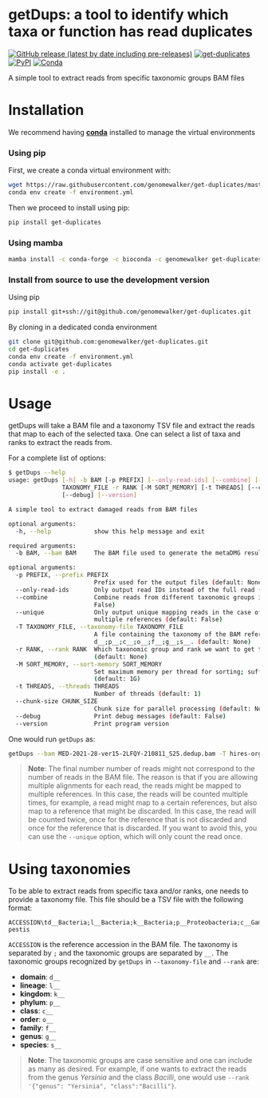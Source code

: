 
# getDups: a tool to identify which taxa or function has read duplicates


[![GitHub release (latest by date including pre-releases)](https://img.shields.io/github/v/release/genomewalker/get-duplicates?include_prereleases&label=version)](https://github.com/genomewalker/get-duplicates/releases) [![get-duplicates](https://github.com/genomewalker/get-duplicates/workflows/getDups_ci/badge.svg)](https://github.com/genomewalker/get-duplicates/actions) [![PyPI](https://img.shields.io/pypi/v/get-duplicates)](https://pypi.org/project/get-duplicates/) [![Conda](https://img.shields.io/conda/v/genomewalker/get-duplicates)](https://anaconda.org/genomewalker/get-duplicates)

A simple tool to extract reads from specific taxonomic groups BAM files

# Installation

We recommend having [**conda**](https://docs.conda.io/en/latest/) installed to manage the virtual environments

### Using pip

First, we create a conda virtual environment with:

```bash
wget https://raw.githubusercontent.com/genomewalker/get-duplicates/master/environment.yml
conda env create -f environment.yml
```

Then we proceed to install using pip:

```bash
pip install get-duplicates
```

### Using mamba

```bash
mamba install -c conda-forge -c bioconda -c genomewalker get-duplicates
```

### Install from source to use the development version

Using pip

```bash
pip install git+ssh://git@github.com/genomewalker/get-duplicates.git
```

By cloning in a dedicated conda environment

```bash
git clone git@github.com:genomewalker/get-duplicates.git
cd get-duplicates
conda env create -f environment.yml
conda activate get-duplicates
pip install -e .
```


# Usage

getDups will take a BAM file and a taxonomy TSV file and extract the reads that map to each of the selected taxa. One can select a list of taxa and ranks to extract the reads from.

For a complete list of options:

```bash
$ getDups --help
usage: getDups [-h] -b BAM [-p PREFIX] [--only-read-ids] [--combine] [--unique] -T
               TAXONOMY_FILE -r RANK [-M SORT_MEMORY] [-t THREADS] [--chunk-size CHUNK_SIZE]
               [--debug] [--version]

A simple tool to extract damaged reads from BAM files

optional arguments:
  -h, --help            show this help message and exit

required arguments:
  -b BAM, --bam BAM     The BAM file used to generate the metaDMG results (default: None)

optional arguments:
  -p PREFIX, --prefix PREFIX
                        Prefix used for the output files (default: None)
  --only-read-ids       Only output read IDs instead of the full read (default: False)
  --combine             Combine reads from different taxonomic groups into one file (default:
                        False)
  --unique              Only output unique mapping reads in the case of reads mapping to
                        multiple references (default: False)
  -T TAXONOMY_FILE, --taxonomy-file TAXONOMY_FILE
                        A file containing the taxonomy of the BAM references in the format
                        d__;p__;c__;o__;f__;g__;s__. (default: None)
  -r RANK, --rank RANK  Which taxonomic group and rank we want to get the reads extracted.
                        (default: None)
  -M SORT_MEMORY, --sort-memory SORT_MEMORY
                        Set maximum memory per thread for sorting; suffix K/M/G recognized
                        (default: 1G)
  -t THREADS, --threads THREADS
                        Number of threads (default: 1)
  --chunk-size CHUNK_SIZE
                        Chunk size for parallel processing (default: None)
  --debug               Print debug messages (default: False)
  --version             Print program version
```

One would run `getDups` as:

```bash
getDups --bam MED-2021-28-ver15-2LFQY-210811_S25.dedup.bam -T hires-organelles-viruses-smags.tax.tsv -r '{"domain":["d__Bacteria", "d__Archaea", "d__Viruses", "d__Eukaryota"]}' --threads 8 --unique
```
> **Note**: The final number number of reads might not correspond to the number of reads in the BAM file. The reason is that if you are allowing multiple alignments for each read, the reads might be mapped to multiple references. In this case, the reads will be counted multiple times, for example, a read might map to a certain references, but also map to a reference that might be discarded. In this case, the read will be counted twice, once for the reference that is not discarded and once for the reference that is discarded. If you want to avoid this, you can use the `--unique` option, which will only count the read once.

# Using taxonomies
To be able to extract reads from specific taxa and/or ranks, one needs to provide a taxonomy file. This file should be a TSV file with the following format:

```
ACCESSION\td__Bacteria;l__Bacteria;k__Bacteria;p__Proteobacteria;c__Gammaproteobacteria;o__Enterobacterales;f__Enterobacteriaceae;g__Yersinia;s__Yersinia pestis
```

`ACCESSION` is the reference accession in the BAM file. The taxonomy is separated by `;` and the taxonomic groups are separated by `__`. The taxonomic groups recognized by `getDups` in `--taxonomy-file` and `--rank` are:
  - **domain**: `d__`
  - **lineage**: `l__`
  - **kingdom**: `k__`
  - **phylum**: `p__`
  - **class**: `c__`
  - **order**: `o__`
  - **family**: `f__`
  - **genus**: `g__`
  - **species**: `s__`

> **Note**: The taxonomic groups are case sensitive and one can include as many as desired. For example, if one wants to extract the reads from the genus *Yersinia* and the class *Bacilli*, one would use `--rank '{"genus": "Yersinia", "class":"Bacilli"}`.



